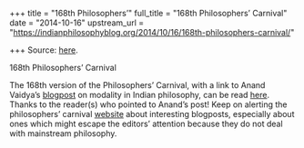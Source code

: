 +++
title = "168th Philosophers’"
full_title = "168th Philosophers’ Carnival"
date = "2014-10-16"
upstream_url = "https://indianphilosophyblog.org/2014/10/16/168th-philosophers-carnival/"

+++
Source: [here](https://indianphilosophyblog.org/2014/10/16/168th-philosophers-carnival/).

168th Philosophers’ Carnival

The 168th version of the Philosophers’ Carnival, with a link to Anand
Vaidya’s
[blogpost](http://indianphilosophyblog.org/2014/09/30/the-epistemology-of-modality-setting-up-the-question-for-classical-indian-philosophy-a-guest-post-by-anand-vaidya/ "The Epistemology of Modality:  Setting Up the Question for Classical Indian Philosophy–A Guest Post by Anand Vaidya")
on modality in Indian philosophy, can be read
[here](http://sprachlogik.blogspot.co.at/2014/10/philosophers-carnival-168.html#more).
Thanks to the reader(s) who pointed to Anand’s post! Keep on alerting
the philosophers’ carnival
[website](http://philosophycarnival.blogspot.co.at/) about interesting
blogposts, especially about ones which might escape the editors’
attention because they do not deal with mainstream philosophy.
